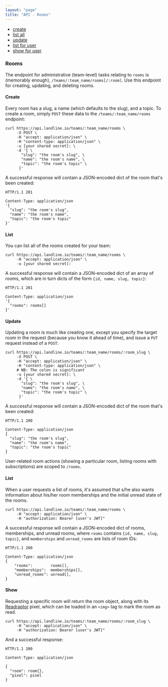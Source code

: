 ```yaml
---
layout: "page"
title: "API - Rooms"
---
```


- [create](#rooms-create)
- [list all](#rooms-team-list)
- [update](#rooms-update)
- [list for user](#rooms-list)
- [show for user](#rooms-show)

<a name="rooms"></a>
### Rooms

The endpoint for administrative (team-level) tasks relating to `rooms` is (memorably enough), `/teams/:team_name/rooms[/:room]`. Use this endpoint for creating, updating, and deleting rooms.

<a name="rooms-create"></a>
#### Create

Every room has a slug, a name (which defaults to the slug), and a topic. To create a room, simply `POST` these data to the `/teams/:team_name/rooms` endpoint:

```
curl https://api.landline.io/teams/:team_name/rooms \
     -X POST \
     -H "accept: application/json" \
     -H "content-type: application/json" \
     -u [your shared secret]: \
     -d '{ \
       "slug": "the room's slug", \
       "name": "the room's name", \
       "topic": "the room's topic" \
      }'
```

A successful response will contain a JSON-encoded dict of the room that's been created:

```
HTTP/1.1 201

Content-Type: application/json
'{
  "slug": "the room's slug",
  "name": "the room's name",
  "topic": "the room's topic"
}'
```

<a name="rooms-team-list"></a>
#### List

You can list all of the rooms created for your team:

```
curl https://api.landline.io/teams/:team_name/rooms \
     -H "accept: application/json" \
     -u [your shared secret]:
```

A successful response will contain a JSON-encoded dict of an array of rooms, which are in turn dicts of the form `{id, name, slug, topic}`:

```
HTTP/1.1 201

Content-Type: application/json
'{
  "rooms": rooms[]
}'
```


<a name="rooms-update"></a>
#### Update

Updating a room is much like creating one, except you specify the target room in the request (because you know it ahead of time), and issue a `PUT` request instead of a `POST`:


```
curl https://api.landline.io/teams/:team_name/rooms/:room_slug \
     -X POST \
     -H "accept: application/json" \
     -H "content-type: application/json" \
     # NB: The colon is significant
     -u [your shared secret]: \
     -d '{ \
       "slug": "the room's slug", \
       "name": "the room's name", \
       "topic": "the room's topic" \
      }'
```

A successful response will contain a JSON-encoded dict of the room that's been created:

```
HTTP/1.1 200

Content-Type: application/json
{
  "slug": "the room's slug",
  "name": "the room's name",
  "topic": "the room's topic"
}
```


User-related room actions (showing a particular room, listing rooms with subscriptions) are scoped to `/rooms`.

<a name="rooms-list"></a>
#### List

When a user requests a list of rooms, it's assumed that s/he also wants information about his/her room memberships and the initial unread state of the rooms.

```
curl https://api.landline.io/teams/:team_name/rooms \
     -H "accept: application/json" \
     -H "authorization: Bearer [user's JWT]"
```

A successful response will contain a JSON-encoded dict of rooms, memberships, and unread rooms, where `rooms` contains `{id, name, slug, topic}`, and `memberships` and `unread_rooms` are lists of room IDs:

```
HTTP/1.1 200

Content-Type: application/json
{
	"rooms":        rooms[],
	"memberships":  memberships[],
	"unread_rooms": unread[],
}
```

<a name="rooms-show"></a>
#### Show

Requesting a specific room will return the room object, along with its [Readraptor](https://github.com/asm-products/readraptor) pixel, which can be loaded in an `<img>` tag to mark the room as read.

```
curl https://api.landline.io/teams/:team_name/rooms/:room_slug \
     -H "accept: application/json" \
     -H "authorization: Bearer [user's JWT]"
```

And a successful response:

```
HTTP/1.1 200

Content-Type: application/json

{
  "room": room{},
  "pixel": pixel
}
```
